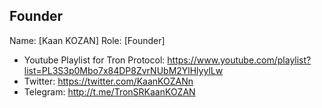 ## Founder

Name: [Kaan KOZAN]
Role: [Founder]


* Youtube Playlist for Tron Protocol: https://www.youtube.com/playlist?list=PL3S3p0Mbo7x84DP8ZvrNUbM2YlHlyylLw
* Twitter: https://twitter.com/KaanKOZANn
* Telegram: http://t.me/TronSRKaanKOZAN



